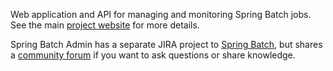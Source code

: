 Web application and API for managing and monitoring Spring Batch jobs.  See the main [project website](http://static.springsource.org/spring-batch-admin) for more details.

Spring Batch Admin has a separate JIRA project to [Spring Batch](https://jira.springframework.org/browse/BATCHADM), but shares a [community forum](http://forum.springsource.org/forumdisplay.php?f=41) if you want to ask questions or share knowledge.